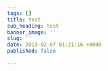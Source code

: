 ```yaml
---
tags: []
title: test
sub_heading: test
banner_image: ''
slug: ''
date: 2019-02-07 01:21:16 +0000
published: false

---
```

